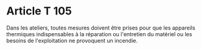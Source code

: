 # Article T 105

Dans les ateliers, toutes mesures doivent être prises pour que les appareils thermiques indispensables à la réparation ou l'entretien du matériel ou les besoins de l'exploitation ne provoquent un incendie.

